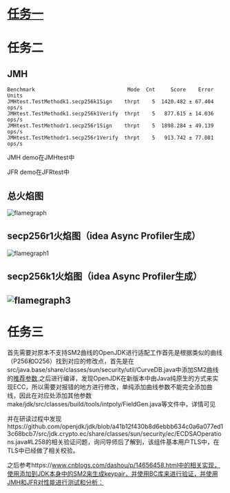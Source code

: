 # [任务一](https://github.com/openjdk/jdk/pull/9792)
# 任务二
## JMH

```
Benchmark                              Mode  Cnt     Score    Error  Units
JMHtest.TestMethodk1.secp256k1Sign    thrpt    5  1420.482 ± 67.404  ops/s
JMHtest.TestMethodk1.secp256k1Verify  thrpt    5   877.615 ± 14.036  ops/s
JMHtest.TestMethodr1.secp256r1Sign    thrpt    5  1898.284 ± 49.139  ops/s
JMHtest.TestMethodr1.secp256r1Verify  thrpt    5   913.742 ± 77.081  ops/s
```

JMH demo在JMHtest中

JFR demo在JFRtest中

## 总火焰图
![flamegraph](https://user-images.githubusercontent.com/76903172/184899800-74a249e7-e193-4894-9e8b-0baae1626de6.png)
## secp256r1火焰图（idea Async Profiler生成）
![flamegraph1](https://user-images.githubusercontent.com/76903172/184899767-33e19702-ac7d-4b9a-b73e-626e13cc1430.png)
## secp256k1火焰图（idea Async Profiler生成）
## ![flamegraph3](https://user-images.githubusercontent.com/76903172/184900746-3258a76f-babd-4e3c-85c4-8d5e7836e675.png)

# 任务三
首先需要对原本不支持SM2曲线的OpenJDK进行适配工作首先是根据类似的曲线（P256和O256）找到对应的修改点，首先是在src/java.base/share/classes/sun/security/util/CurveDB.java中添加SM2曲线的[推荐参数](https://www.oscca.gov.cn/sca/xxgk/2010-12/17/1002386/files/b965ce832cc34bc191cb1cde446b860d.pdf),之后进行编译，发现OpenJDK在新版本中由Java纯原生的方式来实现ECC，所以需要对报错的地方进行修改，单纯添加曲线参数不能完全添加曲线，因此在对应处添加其他参数make/jdk/src/classes/build/tools/intpoly/FieldGen.java等文件中，详情可见

并在研读过程中发现https://github.com/openjdk/jdk/blob/a41b12f430b8d6ebbb634c0a6a077ed13c68bcb7/src/jdk.crypto.ec/share/classes/sun/security/ec/ECDSAOperations.java#L258的相关验证问题，询问导师后了解到，该组件基本用户TLS中，在TLS中已经做了相关校验。

之后参考https://www.cnblogs.com/dashou/p/14656458.html中的相关实现，使用添加到JDK本身中的SM2来生成keypair，并使用BC库来进行验证，并使用JMH和JFR对性能进行测试和分析：

